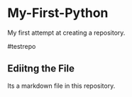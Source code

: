 # My-First-Python
My first attempt at creating a repository.

#testrepo

## Ediitng the File

Its a markdown file in this repository.
